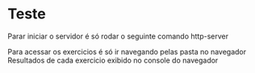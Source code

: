 # Teste
Parar iniciar o servidor é só rodar o seguinte comando
http-server

Para acessar os exercicios é só ir navegando pelas pasta no navegador
Resultados de cada exercicio exibido no console do navegador
